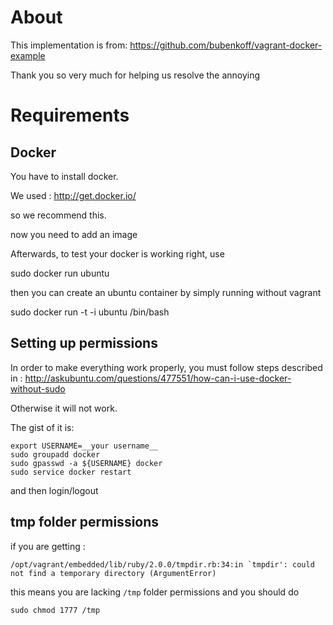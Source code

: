 # About

This implementation is from: https://github.com/bubenkoff/vagrant-docker-example

Thank you so very much for helping us resolve the annoying

# Requirements

## Docker
You have to install docker.


We used :
http://get.docker.io/

so we recommend this.

now you need to add an image


Afterwards, to test your docker is working right, use

sudo docker run ubuntu

then you can create an ubuntu container by simply running without vagrant

sudo docker run -t -i ubuntu /bin/bash

## Setting up permissions

In order to make everything work properly, you must follow steps described in : http://askubuntu.com/questions/477551/how-can-i-use-docker-without-sudo

Otherwise it will not work.

The gist of it is:

```
export USERNAME=__your username__
sudo groupadd docker
sudo gpasswd -a ${USERNAME} docker
sudo service docker restart
```

and then login/logout

## tmp folder permissions

if you are getting :

```
/opt/vagrant/embedded/lib/ruby/2.0.0/tmpdir.rb:34:in `tmpdir': could not find a temporary directory (ArgumentError)
```

this means you are lacking `/tmp` folder permissions and you should do
```
sudo chmod 1777 /tmp
```

